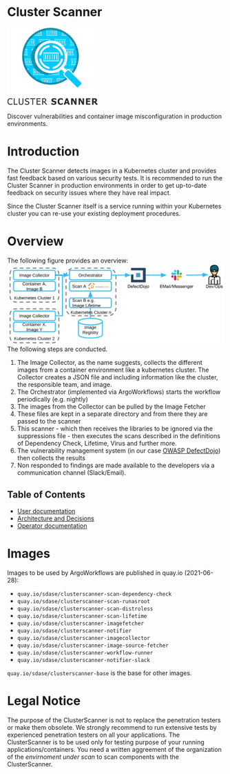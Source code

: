 # Cluster Scanner
![Logo](docs/images/logo.png "Logo")


Discover vulnerabilities and container image misconfiguration in production environments.

# Introduction
The Cluster Scanner detects images in a Kubernetes cluster and provides fast feedback based on various security tests. It is recommended to run the Cluster Scanner in production environments in order to get up-to-date feedback on security issues where they have real impact.

Since the Cluster Scanner itself is a service running within your Kubernetes cluster you can re-use your existing deployment procedures.
# Overview
The following figure provides an overview:
![Overview](docs/images/overview.png)
The following steps are conducted.
1. The Image Collector, as the name suggests, collects the different images from a container environment like a kubernetes cluster. The Collector creates a JSON file and including information like the cluster, the responsible team, and image.
2. The Orchestrator (implemented via ArgoWorkflows) starts the workflow periodically (e.g. nightly)
3. The images from the Collector can be pulled by the Image Fetcher 
4. These files are kept in a separate directory and from there they are passed to the scanner
5. This scanner - which then receives the libraries to be ignored via the suppressions file - then executes the scans described in the definitions of Dependency Check, Lifetime, Virus and further more.
6. The vulnerability management system (in our case [OWASP DefectDojo](https://github.com/DefectDojo/django-DefectDojo)) then collects the results 
7. Non responded to findings are made available to the developers via a communication channel (Slack/Email).

## Table of Contents
- [User documentation](docs/user)
- [Architecture and Decisions](docs/architecture)
- [Operator documentation](docs/deployment)

# Images
Images to be used by ArgoWorkflows are published in quay.io (2021-06-28):

- `quay.io/sdase/clusterscanner-scan-dependency-check`
- `quay.io/sdase/clusterscanner-scan-runasroot`
- `quay.io/sdase/clusterscanner-scan-distroless`
- `quay.io/sdase/clusterscanner-scan-lifetime`
- `quay.io/sdase/clusterscanner-imagefetcher`
- `quay.io/sdase/clusterscanner-notifier`
- `quay.io/sdase/clusterscanner-imagecollector`
- `quay.io/sdase/clusterscanner-image-source-fetcher`
- `quay.io/sdase/clusterscanner-workflow-runner`
- `quay.io/sdase/clusterscanner-notifier-slack`

`quay.io/sdase/clusterscanner-base` is the base for other images.

# Legal Notice
The purpose of the ClusterScanner is not to replace the penetration testers or make them obsolete. We strongly recommend to run extensive tests by experienced penetration testers on all your applications.
The ClusterScanner is to be used only for testing purpose of your running applications/containers. You need a written aggreement of the organization of the _envirnoment under scan_ to scan components with the ClusterScanner.

